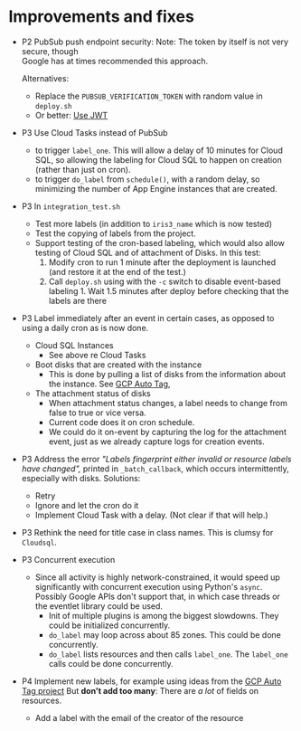 # Improvements and fixes

* P2 PubSub push endpoint security:
  Note: The token by itself is not very secure, though  
  Google has at times recommended this approach.

  Alternatives:
    - Replace the `PUBSUB_VERIFICATION_TOKEN` with random value in `deploy.sh`
    - Or better: [Use JWT](https://cloud.google.com/pubsub/docs/push)

* P3 Use Cloud Tasks instead of PubSub
    * to trigger `label_one`. This will allow a delay of 10 minutes for Cloud SQL, so allowing the labeling for Cloud
      SQL to happen on creation (rather than just on cron).
    * to trigger `do_label` from `schedule()`, with a random delay, so minimizing the number of App Engine instances
      that are created.

* P3 In `integration_test.sh`
    - Test more labels (in addition to `iris3_name` which is now tested)
    - Test the copying of labels from the project.
    - Support testing of the cron-based labeling, which would also allow testing of Cloud SQL and of attachment of
      Disks. In this test:
        1. Modify cron to run 1 minute after the deployment is launched (and restore it at the end of the test.)
        1. Call `deploy.sh` using with the `-c` switch to disable event-based labeling 1. Wait 1.5 minutes after deploy
           before checking that the labels are there

* P3 Label immediately after an event in certain cases, as opposed to using a daily cron as is now done.
    * Cloud SQL Instances
        * See above re Cloud Tasks
    * Boot disks that are created with the instance
        * This is done by pulling a list of disks from the information about the instance.
          See [GCP Auto Tag](https://github.com/doitintl/gcp-auto-tag/blob/main/main.py),
    * The attachment status of disks
        * When attachment status changes, a label needs to change from false to true or vice versa.
        * Current code does it on cron schedule.
        * We could do it on-event by capturing the log for the attachment event, just as we already capture logs for
          creation events.

* P3 Address the error *"Labels fingerprint either invalid or resource labels have changed",* printed
  in `_batch_callback`, which occurs intermittently, especially with disks. Solutions:
    - Retry
    - Ignore and let the cron do it
    - Implement Cloud Task with a delay. (Not clear if that will help.)

* P3 Rethink the need for title case in class names. This is clumsy for `Cloudsql`.

* P3 Concurrent execution
    * Since all activity is highly network-constrained, it would speed up significantly with concurrent execution using
      Python's `async`. Possibly Google APIs don't support that, in which case threads or the eventlet library could be
      used.
        * Init of multiple plugins is among the biggest slowdowns. They could be initialized concurrently.
        * `do_label` may loop across about 85 zones. This could be done concurrently.
        * `do_label` lists resources and then calls `label_one`. The `label_one` calls could be done concurrently.

* P4 Implement new labels, for example using ideas from
  the [GCP Auto Tag project](https://github.com/doitintl/gcp-auto-tag/)
  But **don't add too many**: There are *a lot* of fields on resources.
    - Add a label with the email of the creator of the resource
